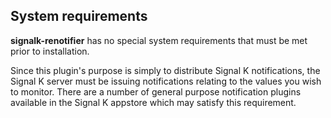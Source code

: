 ## System requirements

__signalk-renotifier__ has no special system requirements that must be met
prior to installation.

Since this plugin's purpose is simply to distribute Signal K notifications, the
Signal K server must be issuing notifications relating to the values you wish
to monitor.
There are a number of general purpose notification plugins available in the
Signal K appstore which may satisfy this requirement. 
